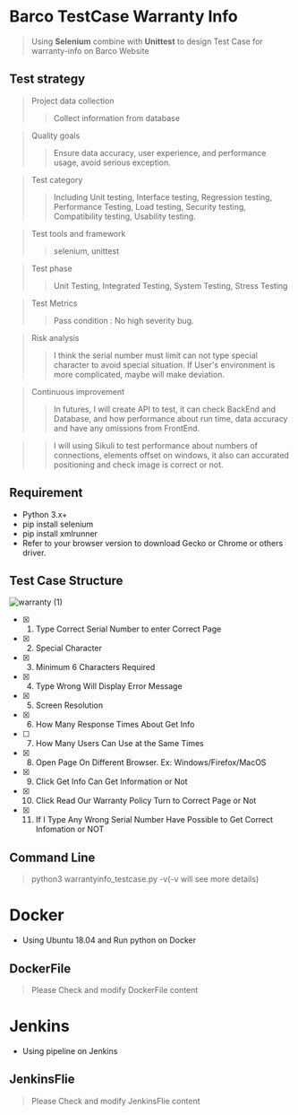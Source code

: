 # Barco TestCase Warranty Info
> Using **Selenium** combine with **Unittest** to design Test Case for warranty-info on Barco Website

## Test strategy
> Project data collection
>> Collect information from database

> Quality goals
>> Ensure data accuracy, user experience, and performance usage, avoid serious exception.

> Test category
>> Including Unit testing, Interface testing, Regression testing, Performance Testing, Load testing, Security testing, Compatibility testing, Usability testing.

> Test tools and framework
>> selenium, unittest

> Test phase
>> Unit Testing, Integrated Testing, System Testing, Stress Testing

> Test Metrics
>> Pass condition : No high severity bug.

> Risk analysis
>> I think the serial number must limit can not type special character to avoid special situation.
>> If User's environment is more complicated, maybe will make deviation.

> Continuous improvement
>> In futures, I will create API to test, it can check BackEnd and Database, and how performance about run time, data accuracy and have any omissions from FrontEnd.

>> I will using Sikuli to test performance about numbers of connections, elements offset on windows, it also can accurated positioning and check image is correct or not.  


## Requirement
* Python 3.x+
* pip install selenium
* pip install xmlrunner
* Refer to your browser version to download Gecko or Chrome or others driver.

## Test Case Structure
![warranty (1)](https://user-images.githubusercontent.com/61812113/126738730-46be7845-1971-4bb8-90b1-2af802ab6e23.jpg)

- [x] 1. Type Correct Serial Number to enter Correct Page
- [x] 2. Special Character
- [x] 3. Minimum 6 Characters Required
- [x] 4. Type Wrong Will Display Error Message
- [x] 5. Screen Resolution
- [x] 6. How Many Response Times About Get Info
- [ ] 7. How Many Users Can Use at the Same Times
- [x] 8. Open Page On Different Browser. Ex: Windows/Firefox/MacOS
- [x] 9. Click Get Info Can Get Information or Not
- [x] 10. Click Read Our Warranty Policy Turn to Correct Page or Not
- [x] 11. If I Type Any Wrong Serial Number Have Possible to Get Correct Infomation or NOT 

## Command Line
> python3 <directory> warrantyinfo_testcase.py -v(-v will see more details)
  
# Docker
* Using Ubuntu 18.04 and Run python on Docker
  
## DockerFile
> Please Check and modify DockerFile content
  
# Jenkins
* Using pipeline on Jenkins
  
## JenkinsFlie
> Please Check and modify JenkinsFlie content 
  
